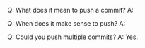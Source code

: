 Q: What does it mean to push a commit?
A:

Q: When does it make sense to push?
A:

Q: Could you push multiple commits?
A: Yes.
